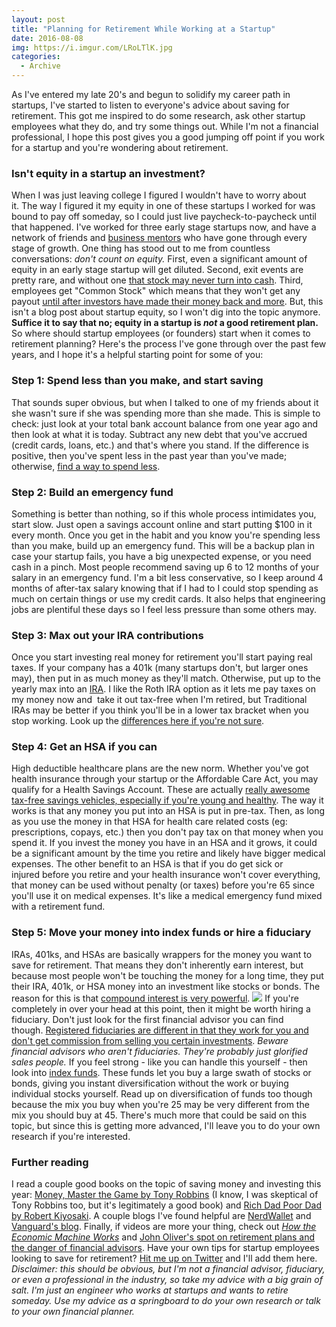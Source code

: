 ```yaml
---
layout: post
title: "Planning for Retirement While Working at a Startup"
date: 2016-08-08
img: https://i.imgur.com/LRoLTlK.jpg
categories:
  - Archive
---
```

As I've entered my late 20's and begun to solidify my career path in startups, I've started to listen to everyone's advice about saving for retirement. This got me inspired to do some research, ask other startup employees what they do, and try some things out. While I'm not a financial professional, I hope this post gives you a good jumping off point if you work for a startup and you're wondering about retirement.

### Isn't equity in a startup an investment?

When I was just leaving college I figured I wouldn't have to worry about it. The way I figured it my equity in one of these startups I worked for was bound to pay off someday, so I could just live paycheck-to-paycheck until that happened. I've worked for three early stage startups now, and have a network of friends and [business mentors](/posts/business-advisor) who have gone through every stage of growth. One thing has stood out to me from countless conversations: _don't count on equity._ First, even a significant amount of equity in an early stage startup will get diluted. Second, exit events are pretty rare, and without one [that stock may never turn into cash](https://www.quora.com/If-a-startup-doesnt-issue-an-IPO-isnt-acquired-will-an-employees-equity-ever-be-worth-anything). Third, employees get "Common Stock" which means that they won't get any payout [until after investors have made their money back and more](http://stockoptioncounsel.com/blog/negotiating-equity-what-is-the-total-preference/2014/2/13). But, this isn't a blog post about startup equity, so I won't dig into the topic anymore. **Suffice it to say that no; equity in a startup is _not_ a good retirement plan.** So where should startup employees (or founders) start when it comes to retirement planning? Here's the process I've gone through over the past few years, and I hope it's a helpful starting point for some of you:

### Step 1: Spend less than you make, and start saving

That sounds super obvious, but when I talked to one of my friends about it she wasn't sure if she was spending more than she made. This is simple to check: just look at your total bank account balance from one year ago and then look at what it is today. Subtract any new debt that you've accrued (credit cards, loans, etc.) and that's where you stand. If the difference is positive, then you've spent less in the past year than you've made; otherwise, [find a way to spend less](https://www.nerdwallet.com/blog/finance/spending-plan-regain-control-money/).

### Step 2: Build an emergency fund

Something is better than nothing, so if this whole process intimidates you, start slow. Just open a savings account online and start putting $100 in it every month. Once you get in the habit and you know you're spending less than you make, build up an emergency fund. This will be a backup plan in case your startup fails, you have a big unexpected expense, or you need cash in a pinch. Most people recommend saving up 6 to 12 months of your salary in an emergency fund. I'm a bit less conservative, so I keep around 4 months of after-tax salary knowing that if I had to I could stop spending as much on certain things or use my credit cards. It also helps that engineering jobs are plentiful these days so I feel less pressure than some others may.

### Step 3: Max out your IRA contributions

Once you start investing real money for retirement you'll start paying real taxes. If your company has a 401k (many startups don't, but larger ones may), then put in as much money as they'll match. Otherwise, put up to the yearly max into an [IRA](https://en.wikipedia.org/wiki/Individual_retirement_account). I like the Roth IRA option as it lets me pay taxes on my money now and  take it out tax-free when I'm retired, but Traditional IRAs may be better if you think you'll be in a lower tax bracket when you stop working. Look up the [differences here if you're not sure](https://investor.vanguard.com/ira/roth-vs-traditional-ira).

### Step 4: Get an HSA if you can

High deductible healthcare plans are the new norm. Whether you've got health insurance through your startup or the Affordable Care Act, you may qualify for a Health Savings Account. These are actually [really awesome tax-free savings vehicles, especially if you're young and healthy](https://www.betterment.com/resources/life/truth-about-hsas-and-retirement/). The way it works is that any money you put into an HSA is put in pre-tax. Then, as long as you use the money in that HSA for health care related costs (eg: prescriptions, copays, etc.) then you don't pay tax on that money when you spend it. If you invest the money you have in an HSA and it grows, it could be a significant amount by the time you retire and likely have bigger medical expenses. The other benefit to an HSA is that if you do get sick or injured before you retire and your health insurance won't cover everything, that money can be used without penalty (or taxes) before you're 65 since you'll use it on medical expenses. It's like a medical emergency fund mixed with a retirement fund.

### Step 5: Move your money into index funds or hire a fiduciary

IRAs, 401ks, and HSAs are basically wrappers for the money you want to save for retirement. That means they don't inherently earn interest, but because most people won't be touching the money for a long time, they put their IRA, 401k, or HSA money into an investment like stocks or bonds. The reason for this is that [compound interest is very powerful](http://moneyminiblog.com/investing/compound-interest/). ![](https://i.imgur.com/1ugIATV.jpg) If you're completely in over your head at this point, then it might be worth hiring a fiduciary. Don't just look for the first financial advisor you can find though. [Registered fiduciaries are different in that they work for you and don't get commission from selling you certain investments](http://money.usnews.com/money/blogs/the-smarter-mutual-fund-investor/2015/03/19/is-your-financial-advisor-a-fiduciary). _Beware financial advisors who aren't fiduciaries. They're probably just glorified sales people._ If you feel strong - like you can handle this yourself - then look into [index funds](http://www.investopedia.com/terms/i/indexfund.asp). These funds let you buy a large swath of stocks or bonds, giving you instant diversification without the work or buying individual stocks yourself. Read up on diversification of funds too though because the mix you buy when you're 25 may be very different from the mix you should buy at 45. There's much more that could be said on this topic, but since this is getting more advanced, I'll leave you to do your own research if you're interested.

### Further reading

I read a couple good books on the topic of saving money and investing this year: [Money, Master the Game by Tony Robbins](http://amzn.to/2aznRjE) (I know, I was skeptical of Tony Robbins too, but it's legitimately a good book) and [Rich Dad Poor Dad by Robert Kiyosaki](http://amzn.to/2aG6WBY). A couple blogs I've found helpful are [NerdWallet](https://www.nerdwallet.com/) and [Vanguard's blog](http://vanguardblog.com/). Finally, if videos are more your thing, check out _[How the Economic Machine Works](https://www.youtube.com/watch?v=PHe0bXAIuk0)_ and [John Oliver's spot on retirement plans and the danger of financial advisors](https://www.youtube.com/watch?v=gvZSpET11ZY). Have your own tips for startup employees looking to save for retirement? [Hit me up on Twitter](https://www.twitter.com/karllhughes) and I'll add them here. _Disclaimer: this should be obvious, but I'm not a financial advisor, fiduciary, or even a professional in the industry, so take my advice with a big grain of salt. I'm just an engineer who works at startups and wants to retire someday. Use my advice as a springboard to do your own research or talk to your own financial planner._
